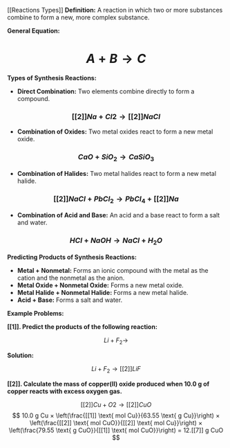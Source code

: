 [[Reactions Types]]
**Definition:** A reaction in which two or more substances combine to form a new, more complex substance.

**General Equation:**
# $$ A + B → C $$
**Types of Synthesis Reactions:**

* **Direct Combination:** Two elements combine directly to form a compound.
### $$ [[2]] Na + Cl2 → [[2]] NaCl $$
* **Combination of Oxides:** Two metal oxides react to form a new metal oxide.
### $$ CaO + SiO_2 → CaSiO_3 $$
* **Combination of Halides:** Two metal halides react to form a new metal halide.
### $$ [[2]] NaCl + PbCl_2 → PbCl_4 + [[2]] Na $$
* **Combination of Acid and Base:** An acid and a base react to form a salt and water.
### $$ HCl + NaOH → NaCl + H_2O $$
**Predicting Products of Synthesis Reactions:**

* **Metal + Nonmetal:** Forms an ionic compound with the metal as the cation and the nonmetal as the anion.
* **Metal Oxide + Nonmetal Oxide:** Forms a new metal oxide.
* **Metal Halide + Nonmetal Halide:** Forms a new metal halide.
* **Acid + Base:** Forms a salt and water.

**Example Problems:**

**[[1]]. Predict the products of the following reaction:**

$$ Li + F_2 → $$

**Solution:**

$$ Li + F_2 → [[2]] LiF $$

**[[2]]. Calculate the mass of copper(II) oxide produced when 10.0 g of copper reacts with excess oxygen gas.**

$$ [[2]] Cu + O2 → [[2]] CuO $$
$$ 10.0 g Cu × \left(\frac{[[1]] \text{ mol Cu}}{63.55 \text{ g Cu}}\right) × \left(\frac{[[2]] \text{ mol CuO}}{[[2]] \text{ mol Cu}}\right) × \left(\frac{79.55 \text{ g CuO}}{[[1]] \text{ mol CuO}}\right) = 12.[[7]] g CuO $$